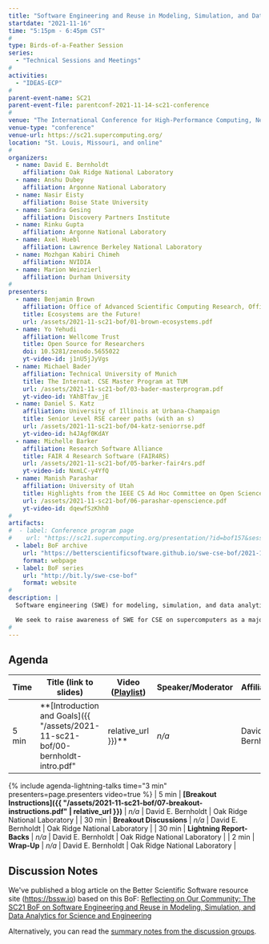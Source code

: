```yaml
---
title: "Software Engineering and Reuse in Modeling, Simulation, and Data Analytics for Science and Engineering"
startdate: "2021-11-16"
time: "5:15pm - 6:45pm CST"
#
type: Birds-of-a-Feather Session 
series: 
  - "Technical Sessions and Meetings"
#
activities:
  - "IDEAS-ECP"
#
parent-event-name: SC21
parent-event-file: parentconf-2021-11-14-sc21-conference
#
venue: "The International Conference for High-Performance Computing, Networking, Storage, and Analysis (SC21)"
venue-type: "conference"
venue-url: https://sc21.supercomputing.org/
location: "St. Louis, Missouri, and online"
#
organizers:
  - name: David E. Bernholdt
    affiliation: Oak Ridge National Laboratory
  - name: Anshu Dubey
    affiliation: Argonne National Laboratory
  - name: Nasir Eisty
    affiliation: Boise State University
  - name: Sandra Gesing
    affiliation: Discovery Partners Institute
  - name: Rinku Gupta
    affiliation: Argonne National Laboratory
  - name: Axel Huebl
    affiliation: Lawrence Berkeley National Laboratory
  - name: Mozhgan Kabiri Chimeh
    affiliation: NVIDIA
  - name: Marion Weinzierl
    affiliation: Durham University
#
presenters:
  - name: Benjamin Brown
    affiliation: Office of Advanced Scientific Computing Research, Office of Science, U.S. Dept. of Energy
    title: Ecosystems are the Future!
    url: /assets/2021-11-sc21-bof/01-brown-ecosystems.pdf
  - name: Yo Yehudi
    affiliation: Wellcome Trust
    title: Open Source for Researchers
    doi: 10.5281/zenodo.5655022
    yt-video-id: j1nU5jJyVgs
  - name: Michael Bader
    affiliation: Technical University of Munich
    title: The Internat. CSE Master Program at TUM
    url: /assets/2021-11-sc21-bof/03-bader-masterprogram.pdf
    yt-video-id: YAhBTfav_jE
  - name: Daniel S. Katz
    affiliation: University of Illinois at Urbana-Champaign
    title: Senior Level RSE career paths (with an s)
    url: /assets/2021-11-sc21-bof/04-katz-seniorrse.pdf
    yt-video-id: h4JAgf0KdAY
  - name: Michelle Barker
    affiliation: Research Software Alliance
    title: FAIR 4 Research Software (FAIR4RS)
    url: /assets/2021-11-sc21-bof/05-barker-fair4rs.pdf
    yt-video-id: NxmLC-y4YfQ
  - name: Manish Parashar
    affiliation: University of Utah
    title: Highlights from the IEEE CS Ad Hoc Committee on Open Science & Reproducibility
    url: /assets/2021-11-sc21-bof/06-parashar-openscience.pdf
    yt-video-id: dqewfSzKhh0
#
artifacts:
#  - label: Conference program page
#    url: "https://sc21.supercomputing.org/presentation/?id=bof157&sess=sess399"
  - label: BoF archive
    url: "https://betterscientificsoftware.github.io/swe-cse-bof/2021-11-sc21-bof"
    format: webpage
  - label: BoF series
    url: "http://bit.ly/swe-cse-bof"
    format: website
#
description: |
  Software engineering (SWE) for modeling, simulation, and data analytics for computational science and engineering (CSE) is challenging, with ever-more sophisticated, higher fidelity simulation of ever-larger, more complex problems involving larger data volumes, more domains, and more researchers. Targeting both commodity and custom high-end computers multiplies these challenges. We invest significantly in creating these codes, but rarely talk about that experience; we just focus on the results.

  We seek to raise awareness of SWE for CSE on supercomputers as a major challenge, and develop an international “community of practice” to continue these important discussions outside of workshops and other “traditional” venues.
#
---
```

## Agenda

| Time | Title (link to slides) | Video ([Playlist](https://youtube.com/playlist?list=PLuWzStas9iWFwb6g8bhHflnehowiBOmjS)) | Speaker/Moderator | Affiliation
| -----|------------------------|---------------|----------|-----------|
| 5 min | **[Introduction and Goals]({{ "/assets/2021-11-sc21-bof/00-bernholdt-intro.pdf" | relative_url }})** | *n/a* | David E. Bernholdt | Oak Ridge National Laboratory
{% include agenda-lightning-talks time="3 min" presenters=page.presenters video=true %}
| 5 min | **[Breakout Instructions]({{ "/assets/2021-11-sc21-bof/07-breakout-instructions.pdf" | relative_url }})** | *n/a* | David E. Bernholdt | Oak Ridge National Laboratory |
| 30 min | **Breakout Discussions** | *n/a* | David E. Bernholdt | Oak Ridge National Laboratory |
| 30 min | **Lightning Report-Backs** | *n/a* | David E. Bernholdt | Oak Ridge National Laboratory |
| 2 min | **Wrap-Up** | *n/a* | David E. Bernholdt | Oak Ridge National Laboratory |

## Discussion Notes

We've published a blog article on the Better Scientific Software resource site (<https://bssw.io>) based on this BoF: [Reflecting on Our Community: The SC21 BoF on Software Engineering and Reuse in Modeling, Simulation, and Data Analytics for Science and Engineering](https://bssw.io/blog_posts/reflecting-on-our-community-the-sc21-bof-on-software-engineering-and-reuse-in-modeling-simulation-and-data-analytics-for-science-and-engineering)

Alternatively, you can read the [summary notes from the discussion groups](bof-notes).
